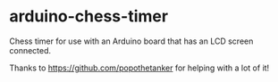 # arduino-chess-timer
Chess timer for use with an Arduino board that has an LCD screen connected.

Thanks to https://github.com/popothetanker for helping with a lot of it!
